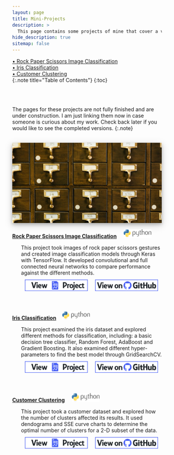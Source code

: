 ```yaml
---
layout: page
title: Mini-Projects
description: >
  This page contains some projects of mine that cover a variety of topics, but are smaller in scale
hide_description: true
sitemap: false
---
```


<style>

.banner {
  box-shadow: 0 4px 8px 0 rgba(0, 0, 0, 0.2), 0 6px 20px 0 rgba(0, 0, 0, 0.19);
  center;
}

.justify {
  text-align: justify;
}

.center {
  display: block;
  margin-left: auto;
  margin-right: auto;
  width: 50%;
}

* {
  box-sizing: border-box;
}

.column25 {
  float: left;
  width: 25%;
  padding: 10px;
}

.column30 {
  float: left;
  width: 30%;
  padding: 10px;
}

.column40 {
  float: left;
  width: 40%;
  padding: 10px;
}

.column50 {
  float: left;
  width: 50%;
  padding: 10px;
}

.column60 {
  float: left;
  width: 60%;
  padding: 10px;
}

.column70 {
  float: left;
  width: 70%;
  padding: 10px;
}

.column75 {
  float: left;
  width: 75%;
  padding: 10px;
}

.row:after {
  content: "";
  display: table;
  clear: both;
}

@media screen and (max-width: 600px) {
  .column25 {
    width: 100%;
  }
  .column30 {
    width: 100%;
  }
  .column40 {
    width: 100%;
  }
  .column50 {
    width: 100%;
  }
  .column60 {
    width: 100%;
  }
  .column70 {
    width: 100%;
  }
  .column75 {
    width: 100%;
  }
}

.button {
  display: block;
  margin-left: auto;
  margin-right: auto;
  center;
  width: 175px;
}

.button:hover{
  position: relative;
  top: -1px;
  box-shadow: 0 4px 8px 0 rgba(0, 0, 0, 0.15), 0 6px 10px 0 rgba(0, 0, 0, 0.15);
}


</style>

[&bull; Rock Paper Scissors Image Classification](#rps)<br>
[&bull; Iris Classification](#iris)<br>
[&bull; Customer Clustering](#customer)<br>
{:.note title="Table of Contents"}
{:toc}

<br><br>

The pages for these projects are not fully finished and are under construction. I am just linking them now in case someone is curious about my work. Check back later if you would like to see the completed versions.
{:.note}

<br>


<img src="/assets/img/miniprojects/miniprojects_cover.jpg"  alt="Mini-Projects" class="banner">




<br>

<a class="anchor" id="rps"></a>
<p style="display: inline;">
  <b>
  <a href="/portfolio/miniprojects/rps_classification/">Rock Paper Scissors Image Classification</a>
  </b> &nbsp;&nbsp;&nbsp;
  <img src="/assets/icons/python.png" width="75">
  <ul><li style="list-style-type: none;">
  This project took images of rock paper scissors gestures and created image classification models  through Keras with TensorFlow. It developed convolutional and full connected neural networks to compare performance against the different methods.
  <div class="row">
    <div class="column50">
      <a href="/portfolio/miniprojects/rps_classification/">
        <img src="/assets/img/project_button.png" alt="View Project" class="button">
      </a>
    </div>
    <div class="column50">
      <a href="https://github.com/ryanlonergan/portfolio_repo/tree/master/rps_classification" target="_blank">
        <img src="/assets/img/github_button.png" class="button" alt="View on GitHub">
      </a>
    </div>
  </div>
</li></ul></p>

<br>

<a class="anchor" id="iris"></a>
<p style="display: inline;">
  <b>
  <a href="/portfolio/miniprojects/iris_classification/">Iris Classification</a>
  &nbsp;&nbsp;&nbsp;
  <img src="/assets/icons/python.png" width="75">
  </b>
  <ul><li style="list-style-type: none;">
    This project examined the iris dataset and explored different methods for classification, including: a basic decision tree classifier, Random Forest, AdaBoost and Gradient Boosting. It also examined different hyper-parameters to find the best model through GridSearchCV.
  <div class="row">
    <div class="column50">
      <a href="/portfolio/miniprojects/iris_classification/">
        <img src="/assets/img/project_button.png" alt="View Project" class="button">
      </a>
    </div>
    <div class="column50">
      <a href="https://github.com/ryanlonergan/portfolio_repo/tree/master/iris_classification" target="_blank">
        <img src="/assets/img/github_button.png" class="button" alt="View on GitHub">
      </a>
    </div>
  </div>
</li></ul></p>

<br>

<a class="anchor" id="customer"></a>
<p style="display: inline;">
  <b>
  <a href="/portfolio/miniprojects/customer_clustering/">Customer Clustering</a>
  </b> &nbsp;&nbsp;&nbsp;
  <img src="/assets/icons/python.png" width="75">
  <ul><li style="list-style-type: none;">
  This project took a customer dataset and explored how the number of clusters affected its results. It used dendograms and SSE curve charts to determine the optimal number of clusters for a 2-D subset of the data.
  <div class="row">
    <div class="column50">
      <a href="/portfolio/miniprojects/customer_clustering/">
        <img src="/assets/img/project_button.png" alt="View Project" class="button">
      </a>
    </div>
    <div class="column50">
      <a href="https://github.com/ryanlonergan/portfolio_repo/tree/master/customer_clustering" target="_blank">
        <img src="/assets/img/github_button.png" width="200" class="button" alt="View on GitHub">
      </a>
   </div>
  </div>
